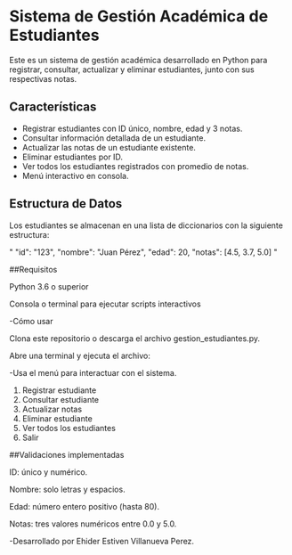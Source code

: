 # Sistema de Gestión Académica de Estudiantes

Este es un sistema de gestión académica desarrollado en Python para registrar, consultar, actualizar y eliminar estudiantes, junto con sus respectivas notas.

## Características

- Registrar estudiantes con ID único, nombre, edad y 3 notas.
- Consultar información detallada de un estudiante.
- Actualizar las notas de un estudiante existente.
- Eliminar estudiantes por ID.
- Ver todos los estudiantes registrados con promedio de notas.
- Menú interactivo en consola.

## Estructura de Datos

Los estudiantes se almacenan en una lista de diccionarios con la siguiente estructura:

"
  "id": "123",
  "nombre": "Juan Pérez",
  "edad": 20,
  "notas": [4.5, 3.7, 5.0]
"

##Requisitos

Python 3.6 o superior

Consola o terminal para ejecutar scripts interactivos

-Cómo usar

Clona este repositorio o descarga el archivo gestion_estudiantes.py.

Abre una terminal y ejecuta el archivo:

-Usa el menú para interactuar con el sistema.

1. Registrar estudiante
2. Consultar estudiante
3. Actualizar notas
4. Eliminar estudiante
5. Ver todos los estudiantes
6. Salir

##Validaciones implementadas

ID: único y numérico.

Nombre: solo letras y espacios.

Edad: número entero positivo (hasta 80).

Notas: tres valores numéricos entre 0.0 y 5.0.


-Desarrollado por Ehider Estiven Villanueva Perez.
